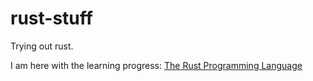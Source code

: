 # rust-stuff
Trying out rust.

I am here with the learning progress: [The Rust Programming Language](https://doc.rust-lang.org/book/ch05-01-defining-structs.html)
